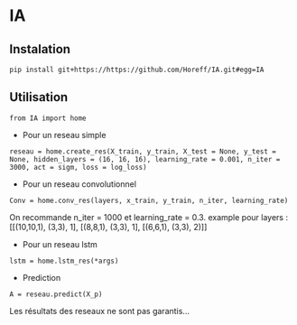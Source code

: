 # IA

## Instalation
```pip install git+https://https://github.com/Horeff/IA.git#egg=IA```

## Utilisation
```
from IA import home
```
* Pour un reseau simple

```
reseau = home.create_res(X_train, y_train, X_test = None, y_test = None, hidden_layers = (16, 16, 16), learning_rate = 0.001, n_iter = 3000, act = sigm, loss = log_loss)
```
* Pour un reseau convolutionnel
```
Conv = home.conv_res(layers, x_train, y_train, n_iter, learning_rate)
```
On recommande n_iter = 1000 et learning_rate = 0.3.
example pour layers : [[(10,10,1), (3,3), 1], 
                       [(8,8,1), (3,3), 1], 
                       [(6,6,1), (3,3), 2)]]
* Pour un reseau lstm
```
lstm = home.lstm_res(*args)
```
* Prediction
```
A = reseau.predict(X_p)
```
Les résultats des reseaux ne sont pas garantis...
